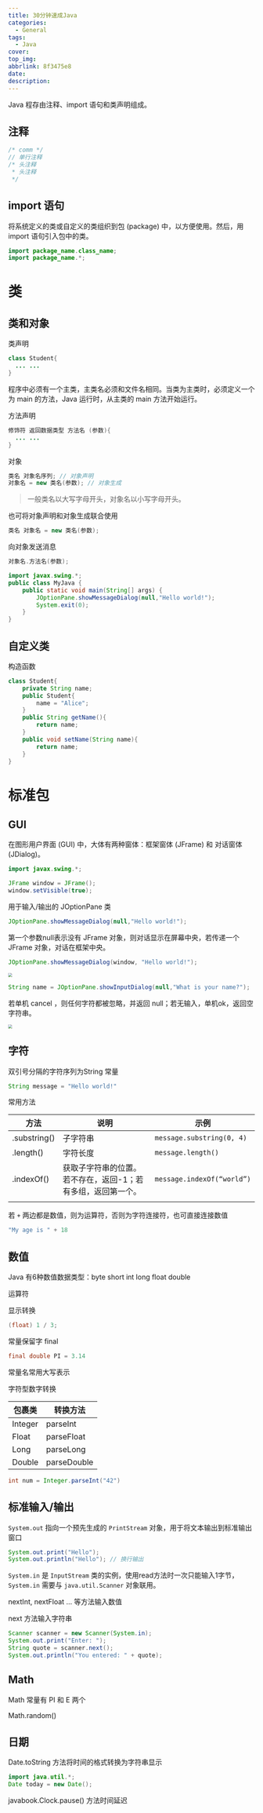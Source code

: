 ```yaml
---
title: 30分钟速成Java
categories:
  - General
tags:
  - Java
cover: 
top_img: 
abbrlink: 8f3475e8
date: 
description:
---
```


Java 程存由注释、import 语句和类声明组成。

## 注释

```java
/* comm */
// 单行注释
/* 头注释
 * 头注释
 */
```



## import 语句

将系统定义的类或自定义的类组织到包 (package) 中，以方便使用。然后，用 import 语句引入包中的类。

```java
import package_name.class_name; 
import package_name.*; 
```

# 类

## 类和对象

类声明

```java
class Student{
  ... ...
}
```

程序中必须有一个主类，主类名必须和文件名相同。当类为主类时，必须定义一个为 main 的方法，Java 运行时，从主类的 main 方法开始运行。

方法声明

```java
修饰符 返回数据类型 方法名 (参数){
  ... ... 
}
```

对象

```java
类名 对象名序列; // 对象声明
对象名 = new 类名(参数); // 对象生成
```

> 一般类名以大写字母开头，对象名以小写字母开头。

也可将对象声明和对象生成联合使用

```java
类名 对象名 = new 类名(参数);
```

向对象发送消息

```java
对象名.方法名(参数);
```

```java
import javax.swing.*;
public class MyJava {
    public static void main(String[] args) {
        JOptionPane.showMessageDialog(null,"Hello world!");
        System.exit(0);
    }
}
```

## 自定义类

构造函数

```java
class Student{
    private String name;
    public Student{
        name = "Alice";
    }
    public String getName(){
        return name;
    }
    public void setName(String name){
        return name;
    }
}
```



# 标准包

## GUI

在图形用户界面 (GUI) 中，大体有两种窗体：框架窗体 (JFrame) 和 对话窗体 (JDialog)。

```java
import javax.swing.*;

JFrame window = JFrame();
window.setVisible(true);
```

用于输入/输出的 JOptionPane 类

```java
JOptionPane.showMessageDialog(null,"Hello world!");
```

第一个参数null表示没有 JFrame 对象，则对话显示在屏幕中央，若传递一个 JFrame 对象，对话在框架中央。

```java
JOptionPane.showMessageDialog(window, "Hello world!");
```

<img src="../../../../../Downloads/JOptionPane.showMessageDialog.png" style="zoom:50%;" />

```java
String name = JOptionPane.showInputDialog(null,"What is your name?");
```

若单机 cancel ，则任何字符都被忽略，并返回 null；若无输入，单机ok，返回空字符串。 

<img src="../../../../../Downloads/JOptionPane.showInputDialog.png" style="zoom:50%;" />

## 字符

双引号分隔的字符序列为String 常量

```java
String message = "Hello world!"
```

常用方法

| 方法         | 说明                                                         | 示例                       |
| ------------ | ------------------------------------------------------------ | -------------------------- |
| .substring() | 子字符串                                                     | `message.substring(0, 4)`  |
| .length()    | 字符长度                                                     | `message.length()`         |
| .indexOf()   | 获取子字符串的位置。若不存在，返回-1；若有多组，返回第一个。 | `message.indexOf(“world”)` |
|              |                                                              |                            |

若 `+` 两边都是数值，则为运算符，否则为字符连接符，也可直接连接数值
```java
"My age is " + 18
```

## 数值

Java 有6种数值数据类型：byte short int long float double

运算符

显示转换

```java
(float) 1 / 3; 
```

常量保留字 final

```java
final double PI = 3.14
```

常量名常用大写表示

字符型数字转换

| 包裹类  | 转换方法    |
| ------- | ----------- |
| Integer | parseInt    |
| Float   | parseFloat  |
| Long    | parseLong   |
| Double  | parseDouble |

```java
int num = Integer.parseInt("42")
```

## 标准输入/输出

`System.out` 指向一个预先生成的 `PrintStream` 对象，用于将文本输出到标准输出窗口

```java
System.out.print("Hello");
System.out.println("Hello"); // 换行输出
```

`System.in` 是  `InputStream`  类的实例，使用read方法时一次只能输入1字节，`System.in` 需要与 `java.util.Scanner` 对象联用。

nextInt, nextFloat … 等方法输入数值

next 方法输入字符串

```java 
Scanner scanner = new Scanner(System.in);
System.out.print("Enter: ");
String quote = scanner.next();
System.out.println("You entered: " + quote);
```

## Math

Math 常量有 PI 和 E 两个

Math.random()



## 日期

Date.toString 方法将时间的格式转换为字符串显示

```java
import java.util.*;
Date today = new Date();
```

javabook.Clock.pause() 方法时间延迟